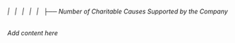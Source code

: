 ###### |   |   |   |   |   ├── Number of Charitable Causes Supported by the Company

*Add content here*